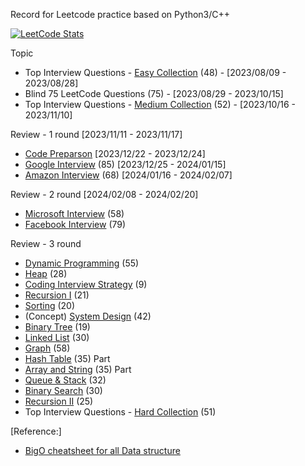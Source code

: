 Record for Leetcode practice based on Python3/C++

[![LeetCode Stats](https://leetcode.card.workers.dev/leoyao816?theme=nord&font=source_code_pro&extension=null)](https://leetcode.com/leoyao816)

Topic
- Top Interview Questions - [Easy Collection](https://leetcode.com/explore/featured/card/top-interview-questions-easy/) (48) - [2023/08/09 - 2023/08/28]
- Blind 75 LeetCode Questions (75) - [2023/08/29 - 2023/10/15]
- Top Interview Questions - [Medium Collection](https://leetcode.com/explore/interview/card/top-interview-questions-medium/) (52) - [2023/10/16 - 2023/11/10]

Review - 1 round [2023/11/11 - 2023/11/17]

- [Code Preparson](https://leetcode.com/explore/interview/card/cheatsheets/) [2023/12/22 - 2023/12/24]
- [Google Interview](https://leetcode.com/explore/interview/card/google/) (85) [2023/12/25 - 2024/01/15]
- [Amazon Interview](https://leetcode.com/explore/interview/card/amazon/) (68) [2024/01/16 - 2024/02/07]

Review - 2 round [2024/02/08 - 2024/02/20]

- [Microsoft Interview](https://leetcode.com/explore/interview/card/microsoft/) (58)
- [Facebook Interview](https://leetcode.com/explore/interview/card/facebook/) (79)

Review - 3 round

- [Dynamic Programming](https://leetcode.com/explore/featured/card/dynamic-programming/) (55)
- [Heap](https://leetcode.com/explore/featured/card/heap/) (28)
- [Coding Interview Strategy](https://leetcode.com/explore/interview/card/coding-interview-strategy/) (9)
- [Recursion I](https://leetcode.com/explore/featured/card/recursion-i/) (21)
- [Sorting](https://leetcode.com/explore/learn/card/sorting/) (20)
- (Concept) [System Design](https://leetcode.com/explore/learn/card/system-design/) (42)
- [Binary Tree](https://leetcode.com/explore/learn/card/data-structure-tree/) (19)
- [Linked List](https://leetcode.com/explore/learn/card/linked-list/) (30)
- [Graph](https://leetcode.com/explore/featured/card/graph/) (58)
- [Hash Table](https://leetcode.com/explore/learn/card/hash-table/) (35) Part
- [Array and String](https://leetcode.com/explore/learn/card/array-and-string/) (35) Part
- [Queue & Stack](https://leetcode.com/explore/learn/card/queue-stack/) (32)
- [Binary Search](https://leetcode.com/explore/learn/card/binary-search/) (30)
- [Recursion II](https://leetcode.com/explore/learn/card/recursion-ii/) (25)
- Top Interview Questions - [Hard Collection](https://leetcode.com/explore/interview/card/top-interview-questions-hard/) (51)

[Reference:]
- [BigO cheatsheet for all Data structure](https://leetcode.com/explore/interview/card/cheatsheets/720/resources/4725/https://leetcode.com/explore/interview/card/cheatsheets/720/resources/4725/)